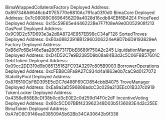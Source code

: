 BimaWrappedCollateralFactory Deployed Address: 0x897346A6646cb41f7E5770e6810Ac791ca03f0d0
BimaCore Deployed Address: 0x7c08089C66964562D9a4028d16cdb84EBf6B42E4
PriceFeed Deployed Address: 0x15c59E65e4446222Be7F7f08eA9e0D052908f213
GasPool Deployed Address: 0x9C9D2c57D693e3a2d8A8724E857EB98cC34aF126
SortedTroves Deployed Address: 0xE0a08823918B12960306224eA9D7b6D9193829eA
Factory Deployed Address: 0xB6d7c6Be146e5aa28057317DbE8689f750A2c245
LiquidationManager Deployed Address: 0xD4D52C7e9B2385D9b08a84B3d3c5C06F8B57601C
DebtToken Deployed Address: 0x09cc2DD319d9b085135162FC93A3297c805B9003
BorrowerOperations Deployed Address: 0xcFEB8C8Fa9A27C934d4a1863e0b7caC9d0127072
StabilityPool Deployed Address: 0x876510CbF6D395E5cDC7d488F69CD854cbbB4075
TroveManager Deployed Address: 0xEa9a2aD596888adcC3c029a213EEc01B337c0919
TokenLocker Deployed Address: 0x4358e858E8cDf38b0cd3cE0E2c0d259d14F0c2dF
IncentiveVoting Deployed Address: 0x60c5CD07BBf423962348D03b5136083E4d2c25EE
BimaToken Deployed Address: 0xA7dC6C9146ea038509A5b62Bb34CA30642b9f338
